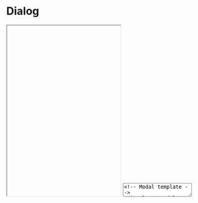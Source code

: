 # Dialog

<iframe class="code-preview" height="450px"></iframe>
<textarea class="code-editor" name="code">
<!-- Modal template -->
<div class="modal">
  <div class="modal-inner">
    <a rel="modal:close">&times;</a>
    <div class="modal-content"></div>
  </div>
</div>
<!-- Modal Demo with Basic content -->
<a class="button primary" href="#modal-basic" rel="modal:open">Basic Dialog</a>
<!-- Dialog content -->
<div id="modal-basic" style="display:none">
  <div style="width:50rem;padding:3rem;">
    <h2 class="gray9">Basic Dialog</h2>
    <p class="gray5">Curabitur tincidunt interdum urna egestas scelerisque. Cras at metus sed lorem eleifend tincidunt nec eu odio. Mauris quis turpis id sapien hendrerit pellentesque vel id leo. Vivamus vitae nibh dolor.</p>
  </div>
</div>
<!-- Modal Demo with iframe site -->
<a class="button primary" href="#modal-iframe" rel="modal:open">Dialog + iframe</a>
<!-- Dialog content -->
<div id="modal-iframe" style="display:none">
  <iframe src="/" width="400" height="600" frameborder="0"></iframe>
</div>
</textarea>